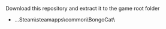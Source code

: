Download this repository and extract it to the game root folder
- ...Steam\steamapps\common\BongoCat\
